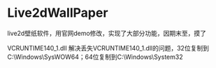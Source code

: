 # Live2dWallPaper
live2d壁纸软件，用官网demo修改，实现了大部分功能，因期末至，摸了

VCRUNTIME140_1.dll
解决丢失VCRUNTIME140_1.dll的问题，32位复制到C:\Windows\SysWOW64；64位复制到C:\Windows\System32
